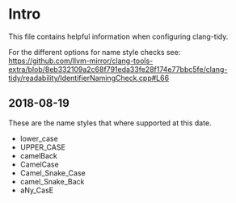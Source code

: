 # Intro

This file contains helpful information when configuring clang-tidy.

For the different options for name style checks see:
https://github.com/llvm-mirror/clang-tools-extra/blob/8eb332109a2c68f791eda33fe28f174e77bbc5fe/clang-tidy/readability/IdentifierNamingCheck.cpp#L66

## 2018-08-19
These are the name styles that where supported at this date.
 * lower_case
 * UPPER_CASE
 * camelBack
 * CamelCase
 * Camel_Snake_Case
 * camel_Snake_Back
 * aNy_CasE
